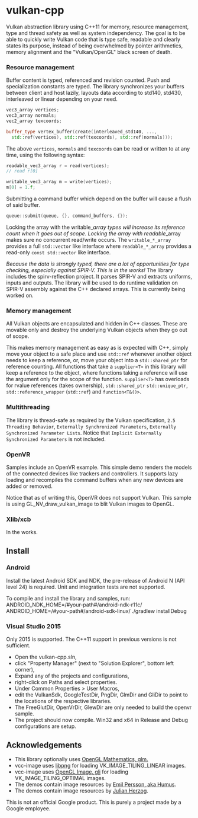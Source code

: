 # vulkan-cpp

Vulkan abstraction library using C++11 for memory, resource management, type and thread safety as well as system independency.
The goal is to be able to quickly write Vulkan code that is type safe, readable and clearly states its purpose, instead of being overwhelmed by pointer arithmetics, memory alignment and the "Vulkan/OpenGL" black screen of death.

### Resource management

Buffer content is typed, referenced and revision counted. Push and specialization constants are typed. The library synchronizes your buffers between client and host lazily,
layouts data according to std140, std430, interleaved or linear depending on your need.

```C++
vec3_array vertices;
vec3_array normals;
vec2_array texcoords;

buffer_type vertex_buffer(create(interleaved_std140, ...,
  std::ref(vertices), std::ref(texcoords), std::ref(normals)));
```

The above `vertices`, `normals` and `texcoords` can be read or written to at any time, using the following syntax:
```C++
readable_vec3_array r = read(vertices);
// read r[0]

writable_vec3_array m = write(vertices);
m[0] = 1.f;
```

Submitting a command buffer which depend on the buffer will cause a flush of said buffer.
```C++
queue::submit(queue, {}, command_buffers, {});
```

Locking the array with the writable_*_array types will increase its reference count when it goes out of scope. Locking the array with readable_*_array makes sure no concurrent read/write occurs.
The `writable_*_array` provides a full `std::vector` like interface where `readable_*_array` provides a read-only `const std::vector` like interface.

*Because the data is strongly typed, there are a lot of opportunities for type checking, especially against SPIR-V. This is in the works!*
The library includes the spirv-reflection project. It parses SPIR-V and extracts uniforms, inputs and outputs. The library will be used to do runtime validation on SPIR-V assembly against the C++ declared arrays. This is currently being worked on.

### Memory management
All Vulkan objects are encapsulated and hidden in C++ classes. These are movable only and destroy the underlying Vulkan objects when they go out of scope.

This makes memory management as easy as is expected with C++, simply move your object to a safe place and use `std::ref` whenever another object
needs to keep a reference, or, move your object into a `std::shared_ptr` for reference counting. All functions that take a `supplier<T>` in this library
will keep a reference to the object, where functions taking a reference will use the argument only for the scope of the function. `supplier<T>` has overloads for rvalue references (takes ownership), `std::shared_ptr` `std::unique_ptr`, `std::reference_wrapper` (`std::ref`) and `function<T&()>`.

### Multithreading
The library is thread-safe as required by the Vulkan specification, `2.5 Threading Behavior`, `Externally Synchronized Parameters`, `Externally Synchronized Parameter Lists`.
Notice that `Implicit Externally Synchronized Parameters` is not included.

### OpenVR
Samples include an OpenVR example. This simple demo renders the models of the connected devices like trackers and controllers. It supports lazy loading and recompiles the command buffers when any new devices are added or removed.

Notice that as of writing this, OpenVR does not support Vulkan. This sample is using GL_NV_draw_vulkan_image to blit Vulkan images to OpenGL.

### Xlib/xcb
In the works.

## Install

### Android
Install the latest Android SDK and NDK, the pre-release of Android N (API level 24) is required.
Unit and integration tests are not supported.

To compile and install the library and samples, run:
ANDROID_NDK_HOME=/#your-path#/android-ndk-r11c/ ANDROID_HOME=/#your-path#/android-sdk-linux/ ./gradlew installDebug


### Visual Studio 2015
Only 2015 is supported. The C++11 support in previous versions is not sufficient.
* Open the vulkan-cpp.sln,
* click "Property Manager" (next to "Solution Explorer", bottom left corner),
* Expand any of the projects and configurations,
* right-click on Paths and select properties.
* Under Common Properties > User Macros,
* edit the VulkanSdk, GoogleTestDir, PngDir, GlmDir and GliDir to point to the locations of the respective libraries.
* The FreeGlutDir, OpenVrDir, GlewDir are only needed to build the openvr sample.
* The project should now compile. Win32 and x64 in Release and Debug configurations are setup.

## Acknowledgements
* This library optionally uses [OpenGL Mathematics, glm.](http://glm.g-truc.net/0.9.7/index.html)
* vcc-image uses [libpng](http://www.libpng.org/) for loading VK_IMAGE_TILING_LINEAR images.
* vcc-image uses [OpenGL Image, gli](http://gli.g-truc.net/) for loading VK_IMAGE_TILING_OPTIMAL images.
* The demos contain image resources by [Emil Persson, aka Humus](http://www.humus.name).
* The demos contain image resources by [Julian Herzog](https://commons.wikimedia.org/wiki/File:Normal_map_example_with_scene_and_result.png).

This is not an official Google product.
This is purely a project made by a Google employee.
